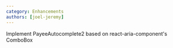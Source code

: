 ```yaml
---
category: Enhancements
authors: [joel-jeremy]
---
```


Implement PayeeAutocomplete2 based on react-aria-component's ComboBox
